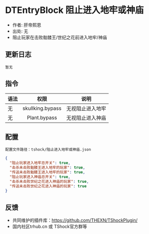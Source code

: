 # DTEntryBlock 阻止进入地牢或神庙

- 作者: 肝帝熙恩
- 出处: 无
- 阻止玩家在击败骷髅王/世纪之花前进入地牢/神庙

## 更新日志

```
暂无
```

## 指令

| 语法           |        权限         |   说明   |
| -------------- | :-----------------: | :------: |
| 无 | skullking.bypass   | 无视阻止进入地牢|
| 无 | Plant.bypass   | 无视阻止进入神庙|

## 配置
	配置文件路径：tshock/阻止进入地牢或神庙.json
```json
{
  "阻止玩家进入地牢总开关": true,
  "击杀未击败骷髅王进入地牢的玩家": true,
  "传送未击败骷髅王进入地牢的玩家": true,
  "阻止玩家进入神庙总开关": true,
  "击杀未击败世纪之花进入神庙的玩家": true,
  "传送未击败世纪之花进入神庙的玩家": true
}
```
## 反馈
- 共同维护的插件库：https://github.com/THEXN/TShockPlugin/
- 国内社区trhub.cn 或 TShock官方群等